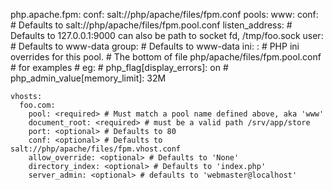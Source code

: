 php.apache.fpm:
    conf: salt://php/apache/files/fpm.conf
    pools:
      www:
        conf: <optional> # Defaults to salt://php/apache/files/fpm.pool.conf
        listen_address: <optional>  # Defaults to 127.0.0.1:9000 can also be path to socket fd, /tmp/foo.sock
        user: <optional> # Defaults to www-data
        group: <optional> # Defaults to www-data
        ini:
          <key>:<value>  # PHP ini overrides for this pool.
                         # The bottom of file php/apache/files/fpm.pool.conf
                         # for examples
                         # eg:
                         # php_flag[display_errors]: on
                         # php_admin_value[memory_limit]: 32M

    vhosts:
      foo.com:
        pool: <required> # Must match a pool name defined above, aka 'www'
        document_root: <required> # must be a valid path /srv/app/store
        port: <optional> # Defaults to 80
        conf: <optional> # Defaults to salt://php/apache/files/fpm.vhost.conf
        allow_override: <optional> # Defaults to 'None'
        directory_index: <optional> # Defaults to 'index.php'
        server_admin: <optional> # defaults to 'webmaster@localhost'
